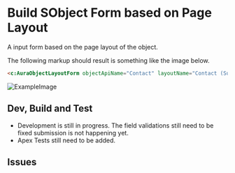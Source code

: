 # Build SObject Form based on Page Layout

A input form based on the page layout of the object. 

The following markup should result is something like the image below.
```html
<c:AuraObjectLayoutForm objectApiName="Contact" layoutName="Contact (Support) Layout"/>
```

![ExampleImage](https://github.com/Rehket/SFDCLayoutBasedInputForm/blob/master/docs/example_generated_form.png?raw=true)

## Dev, Build and Test
- Development is still in progress. The field validations still need to be fixed submission is not happening yet.
- Apex Tests still need to be added.

## Issues
